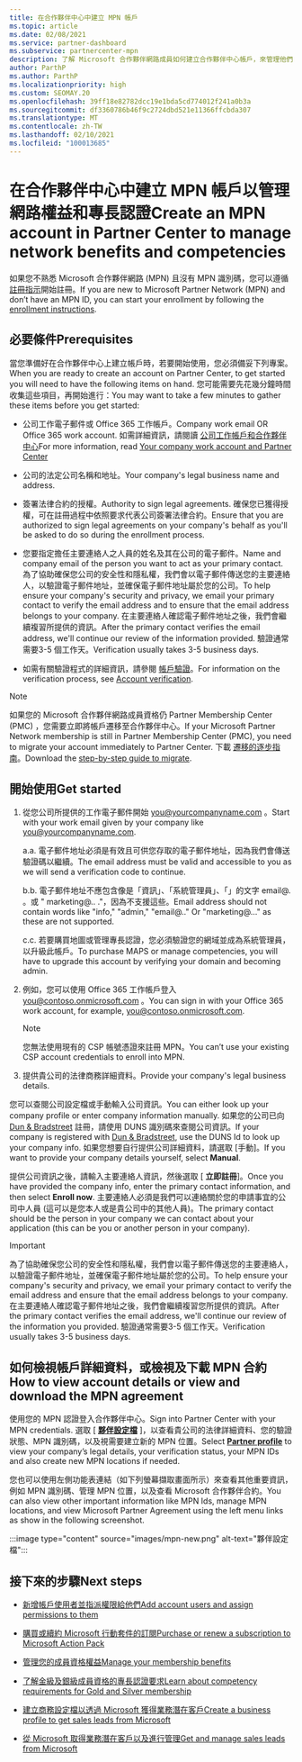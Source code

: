 ```yaml
---
title: 在合作夥伴中心中建立 MPN 帳戶
ms.topic: article
ms.date: 02/08/2021
ms.service: partner-dashboard
ms.subservice: partnercenter-mpn
description: 了解 Microsoft 合作夥伴網路成員如何建立合作夥伴中心帳戶，來管理他們的網路權益和專長認證。
author: ParthP
ms.author: ParthP
ms.localizationpriority: high
ms.custom: SEOMAY.20
ms.openlocfilehash: 39ff18e82782dcc19e1bda5cd774012f241a0b3a
ms.sourcegitcommit: df3360786b46f9c2724dbd521e11366ffcbda307
ms.translationtype: MT
ms.contentlocale: zh-TW
ms.lasthandoff: 02/10/2021
ms.locfileid: "100013685"
---
```

# <a name="create-an-mpn-account-in-partner-center-to-manage-network-benefits-and-competencies"></a><span data-ttu-id="aca23-103">在合作夥伴中心中建立 MPN 帳戶以管理網路權益和專長認證</span><span class="sxs-lookup"><span data-stu-id="aca23-103">Create an MPN account in Partner Center to manage network benefits and competencies</span></span>


<span data-ttu-id="aca23-104">如果您不熟悉 Microsoft 合作夥伴網路 (MPN) 且沒有 MPN 識別碼，您可以遵循 [註冊指示](https://partner.microsoft.com/dashboard/account/v3/enrollment/introduction/partnership)開始註冊。</span><span class="sxs-lookup"><span data-stu-id="aca23-104">If you are new to Microsoft Partner Network (MPN) and don’t have an MPN ID, you can start your enrollment by following the [enrollment instructions](https://partner.microsoft.com/dashboard/account/v3/enrollment/introduction/partnership).</span></span>

## <a name="prerequisites"></a><span data-ttu-id="aca23-105">必要條件</span><span class="sxs-lookup"><span data-stu-id="aca23-105">Prerequisites</span></span> 

<span data-ttu-id="aca23-106">當您準備好在合作夥伴中心上建立帳戶時，若要開始使用，您必須備妥下列專案。</span><span class="sxs-lookup"><span data-stu-id="aca23-106">When you are ready to create an account on Partner Center, to get started you will need to have the following items on hand.</span></span>  <span data-ttu-id="aca23-107">您可能需要先花幾分鐘時間收集這些項目，再開始進行：</span><span class="sxs-lookup"><span data-stu-id="aca23-107">You may want to take a few minutes to gather these items before you get started:</span></span>

- <span data-ttu-id="aca23-108">公司工作電子郵件或 Office 365 工作帳戶。</span><span class="sxs-lookup"><span data-stu-id="aca23-108">Company work email OR Office 365 work account.</span></span> <span data-ttu-id="aca23-109">如需詳細資訊，請閱讀 [公司工作帳戶和合作夥伴中心](azure-active-directory-tenants-and-partner-center.md)</span><span class="sxs-lookup"><span data-stu-id="aca23-109">For more information, read [Your company work account and Partner Center](azure-active-directory-tenants-and-partner-center.md)</span></span> 
 
- <span data-ttu-id="aca23-110">公司的法定公司名稱和地址。</span><span class="sxs-lookup"><span data-stu-id="aca23-110">Your company's legal business name and address.</span></span>

- <span data-ttu-id="aca23-111">簽署法律合約的授權。</span><span class="sxs-lookup"><span data-stu-id="aca23-111">Authority to sign legal agreements.</span></span> <span data-ttu-id="aca23-112">確保您已獲得授權，可在註冊過程中依照要求代表公司簽署法律合約。</span><span class="sxs-lookup"><span data-stu-id="aca23-112">Ensure that you are authorized to sign legal agreements on your company's behalf as you'll be asked to do so during the enrollment process.</span></span>

- <span data-ttu-id="aca23-113">您要指定擔任主要連絡人之人員的姓名及其在公司的電子郵件。</span><span class="sxs-lookup"><span data-stu-id="aca23-113">Name and company email of the person you want to act as your primary contact.</span></span> <span data-ttu-id="aca23-114">為了協助確保您公司的安全性和隱私權，我們會以電子郵件傳送您的主要連絡人，以驗證電子郵件地址，並確保電子郵件地址屬於您的公司。</span><span class="sxs-lookup"><span data-stu-id="aca23-114">To help ensure your company's security and privacy, we email your primary contact to verify the email address and to ensure that the email address belongs to your company.</span></span> <span data-ttu-id="aca23-115">在主要連絡人確認電子郵件地址之後，我們會繼續複習所提供的資訊。</span><span class="sxs-lookup"><span data-stu-id="aca23-115">After the primary contact verifies the email address, we'll continue our review of the information provided.</span></span> <span data-ttu-id="aca23-116">驗證通常需要3-5 個工作天。</span><span class="sxs-lookup"><span data-stu-id="aca23-116">Verification usually takes 3-5 business days.</span></span> 

- <span data-ttu-id="aca23-117">如需有關驗證程式的詳細資訊，請參閱 [帳戶驗證](verification-responses.md)。</span><span class="sxs-lookup"><span data-stu-id="aca23-117">For information on the verification process, see [Account verification](verification-responses.md).</span></span>

>[!NOTE]
><span data-ttu-id="aca23-118">如果您的 Microsoft 合作夥伴網路成員資格仍 Partner Membership Center (PMC) ，您需要立即將帳戶遷移至合作夥伴中心。</span><span class="sxs-lookup"><span data-stu-id="aca23-118">If your Microsoft Partner Network membership is still in Partner Membership Center (PMC), you need to migrate your account immediately to Partner Center.</span></span> <span data-ttu-id="aca23-119">下載 [遷移的逐步指南](https://assetsprod.microsoft.com/mpn/migrate-pmc-pc-mpa-guide.pptx)。</span><span class="sxs-lookup"><span data-stu-id="aca23-119">Download the [step-by-step guide to migrate](https://assetsprod.microsoft.com/mpn/migrate-pmc-pc-mpa-guide.pptx).</span></span>

## <a name="get-started"></a><span data-ttu-id="aca23-120">開始使用</span><span class="sxs-lookup"><span data-stu-id="aca23-120">Get started</span></span>

1. <span data-ttu-id="aca23-121">從您公司所提供的工作電子郵件開始 you@yourcompanyname.com 。</span><span class="sxs-lookup"><span data-stu-id="aca23-121">Start with your work email given by your company like you@yourcompanyname.com.</span></span>
 
    <span data-ttu-id="aca23-122">a.</span><span class="sxs-lookup"><span data-stu-id="aca23-122">a.</span></span>  <span data-ttu-id="aca23-123">電子郵件地址必須是有效且可供您存取的電子郵件地址，因為我們會傳送驗證碼以繼續。</span><span class="sxs-lookup"><span data-stu-id="aca23-123">The email address must be valid and accessible to you as we will send a verification code to continue.</span></span>

    <span data-ttu-id="aca23-124">b.</span><span class="sxs-lookup"><span data-stu-id="aca23-124">b.</span></span>  <span data-ttu-id="aca23-125">電子郵件地址不應包含像是「資訊」、「系統管理員」、「」的文字 email@. 。或 " marketing@.. ."，因為不支援這些。</span><span class="sxs-lookup"><span data-stu-id="aca23-125">Email address should not contain words like "info," "admin," "email@.." Or "marketing@..." as these are not supported.</span></span>

    <span data-ttu-id="aca23-126">c.</span><span class="sxs-lookup"><span data-stu-id="aca23-126">c.</span></span>  <span data-ttu-id="aca23-127">若要購買地圖或管理專長認證，您必須驗證您的網域並成為系統管理員，以升級此帳戶。</span><span class="sxs-lookup"><span data-stu-id="aca23-127">To purchase MAPS or manage competencies, you will have to upgrade this account by verifying your domain and becoming admin.</span></span> 

2. <span data-ttu-id="aca23-128">例如，您可以使用 Office 365 工作帳戶登入 you@contoso.onmicrosoft.com 。</span><span class="sxs-lookup"><span data-stu-id="aca23-128">You can sign in with your Office 365 work account, for example, you@contoso.onmicrosoft.com.</span></span>

   >[!NOTE]
   > <span data-ttu-id="aca23-129">您無法使用現有的 CSP 帳號憑證來註冊 MPN。</span><span class="sxs-lookup"><span data-stu-id="aca23-129">You can’t use your existing CSP account credentials to enroll into MPN.</span></span>

3. <span data-ttu-id="aca23-130">提供貴公司的法律商務詳細資料。</span><span class="sxs-lookup"><span data-stu-id="aca23-130">Provide your company's legal business details.</span></span>

<span data-ttu-id="aca23-131">您可以查閱公司設定檔或手動輸入公司資訊。</span><span class="sxs-lookup"><span data-stu-id="aca23-131">You can either look up your company profile or enter company information manually.</span></span> <span data-ttu-id="aca23-132">如果您的公司已向 [Dun & Bradstreet](https://partner.microsoft.com/marketing/usisvshowcase/dunandbrad) 註冊，請使用 DUNS 識別碼來查閱公司資訊。</span><span class="sxs-lookup"><span data-stu-id="aca23-132">If your company is registered with [Dun & Bradstreet](https://partner.microsoft.com/marketing/usisvshowcase/dunandbrad), use the DUNS Id to look up your company info.</span></span> <span data-ttu-id="aca23-133">如果您想要自行提供公司詳細資料，請選取 [手動]。</span><span class="sxs-lookup"><span data-stu-id="aca23-133">If you want to provide your company details yourself, select **Manual**.</span></span>

<span data-ttu-id="aca23-134">提供公司資訊之後，請輸入主要連絡人資訊，然後選取 [ **立即註冊**]。</span><span class="sxs-lookup"><span data-stu-id="aca23-134">Once you have provided the company info, enter the primary contact information, and then select **Enroll now**.</span></span>
<span data-ttu-id="aca23-135">主要連絡人必須是我們可以連絡關於您的申請事宜的公司中人員 (這可以是您本人或是貴公司中的其他人員)。</span><span class="sxs-lookup"><span data-stu-id="aca23-135">The primary contact should be the person in your company we can contact about your application (this can be you or another person in your company).</span></span>

>[!IMPORTANT]
><span data-ttu-id="aca23-136">為了協助確保您公司的安全性和隱私權，我們會以電子郵件傳送您的主要連絡人，以驗證電子郵件地址，並確保電子郵件地址屬於您的公司。</span><span class="sxs-lookup"><span data-stu-id="aca23-136">To help ensure your company's security and privacy, we email your primary contact to verify the email address and ensure that the email address belongs to your company.</span></span> <span data-ttu-id="aca23-137">在主要連絡人確認電子郵件地址之後，我們會繼續複習您所提供的資訊。</span><span class="sxs-lookup"><span data-stu-id="aca23-137">After the primary contact verifies the email address, we'll continue our review of the information you provided.</span></span> <span data-ttu-id="aca23-138">驗證通常需要3-5 個工作天。</span><span class="sxs-lookup"><span data-stu-id="aca23-138">Verification usually takes 3-5 business days.</span></span> 

## <a name="how-to-view-account-details-or-view-and-download-the-mpn-agreement"></a><span data-ttu-id="aca23-139">如何檢視帳戶詳細資料，或檢視及下載 MPN 合約</span><span class="sxs-lookup"><span data-stu-id="aca23-139">How to view account details or view and download the MPN agreement</span></span>

<span data-ttu-id="aca23-140">使用您的 MPN 認證登入合作夥伴中心。</span><span class="sxs-lookup"><span data-stu-id="aca23-140">Sign into Partner Center with your MPN credentials.</span></span> <span data-ttu-id="aca23-141">選取 [ [**夥伴設定檔**](https://partner.microsoft.com/pcv/accountsettings/connectedpartnerprofile) ]，以查看貴公司的法律詳細資料、您的驗證狀態、MPN 識別碼，以及視需要建立新的 MPN 位置。</span><span class="sxs-lookup"><span data-stu-id="aca23-141">Select [**Partner profile**](https://partner.microsoft.com/pcv/accountsettings/connectedpartnerprofile) to view your company’s legal details, your verification status, your MPN IDs and also create new MPN locations if needed.</span></span> 

<span data-ttu-id="aca23-142">您也可以使用左側功能表連結（如下列螢幕擷取畫面所示）來查看其他重要資訊，例如 MPN 識別碼、管理 MPN 位置，以及查看 Microsoft 合作夥伴合約。</span><span class="sxs-lookup"><span data-stu-id="aca23-142">You can also view other important information like MPN Ids, manage MPN locations, and view Microsoft Partner Agreement using the left menu links as show in the following screenshot.</span></span>

:::image type="content" source="images/mpn-new.png" alt-text="夥伴設定檔":::


## <a name="next-steps"></a><span data-ttu-id="aca23-144">接下來的步驟</span><span class="sxs-lookup"><span data-stu-id="aca23-144">Next steps</span></span>

-   [<span data-ttu-id="aca23-145">新增帳戶使用者並指派權限給他們</span><span class="sxs-lookup"><span data-stu-id="aca23-145">Add account users and assign permissions to them</span></span>](create-user-accounts-and-set-permissions.md)

-   [<span data-ttu-id="aca23-146">購買或續約 Microsoft 行動套件的訂閱</span><span class="sxs-lookup"><span data-stu-id="aca23-146">Purchase or renew a subscription to Microsoft Action Pack</span></span>](mpn-get-action-pack.md)

-   [<span data-ttu-id="aca23-147">管理您的成員資格權益</span><span class="sxs-lookup"><span data-stu-id="aca23-147">Manage your membership benefits</span></span>](manage-your-partner-network-benefits.md)

-   [<span data-ttu-id="aca23-148">了解金級及銀級成員資格的專長認證要求</span><span class="sxs-lookup"><span data-stu-id="aca23-148">Learn about competency requirements for Gold and Silver membership</span></span>](https://partner.microsoft.com/membership/competencies)

-   [<span data-ttu-id="aca23-149">建立商務設定檔以透過 Microsoft 獲得業務潛在客戶</span><span class="sxs-lookup"><span data-stu-id="aca23-149">Create a business profile to get sales leads from Microsoft</span></span>](create-a-marketing-profile.md)

-   [<span data-ttu-id="aca23-150">從 Microsoft 取得業務潛在客戶以及進行管理</span><span class="sxs-lookup"><span data-stu-id="aca23-150">Get and manage sales leads from Microsoft</span></span>](manage-leads.md)
